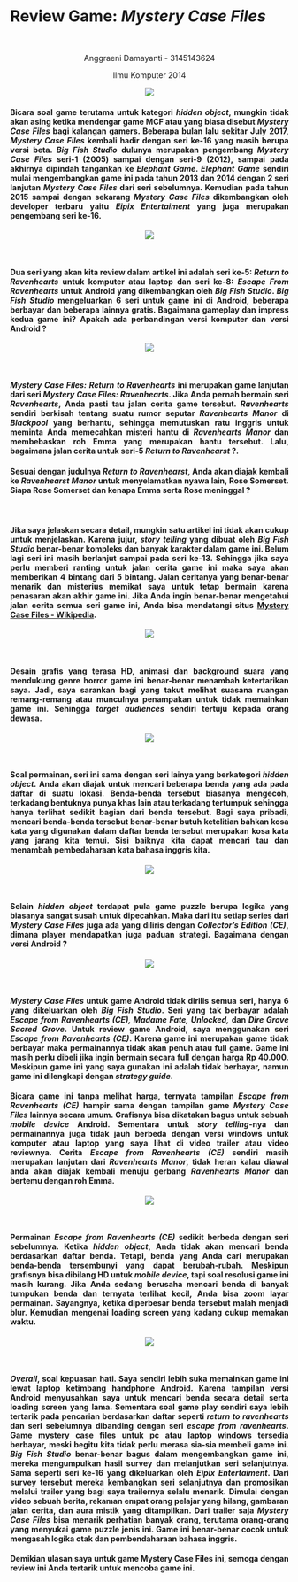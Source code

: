 <body>
   <h1>Review Game: <i>Mystery Case Files</i></h1><br>
   <p align="center">Anggraeni Damayanti - 3145143624</p>
   <p align="center">Ilmu Komputer 2014</p>
   <p align="center"><img src="LogoMCF.jpg"/></p>
   <h4><p align="justify">Bicara soal game terutama untuk kategori <i>hidden object</i>, mungkin tidak akan asing ketika mendengar game MCF atau yang biasa disebut <i>Mystery Case Files</i> bagi kalangan gamers. Beberapa bulan lalu sekitar July 2017, <i>Mystery Case Files</i> kembali hadir dengan seri ke-16 yang masih berupa versi beta. <i>Big Fish Studio</i> dulunya merupakan pengembang <i>Mystery Case Files</i> seri-1 (2005) sampai dengan seri-9 (2012), sampai pada akhirnya dipindah tangankan ke <i>Elephant Game</i>. <i>Elephant Game</i> sendiri mulai mengembangkan game ini pada tahun 2013 dan 2014 dengan 2 seri lanjutan <i>Mystery Case Files</i> dari seri sebelumnya. Kemudian pada tahun 2015 sampai dengan sekarang <i>Mystery Case Files</i> dikembangkan oleh developer terbaru yaitu <i>Eipix Entertaiment</i> yang juga merupakan pengembang seri ke-16.</p></h4>
  <p align="center"><img src="Tabel.png"/></p><br>
  <h4><p align="justify">Dua seri yang akan kita review dalam artikel ini adalah seri ke-5: <i>Return to Ravenhearts</i> untuk komputer atau laptop dan seri ke-8: <i>Escape From Ravenhearts</i> untuk Android yang dikembangkan oleh <i>Big Fish Studio</i>. <i>Big Fish Studio</i> mengeluarkan 6 seri untuk game ini di Android, beberapa berbayar dan beberapa lainnya gratis. Bagaimana gameplay dan impress kedua game ini? Apakah ada perbandingan versi komputer dan versi Android ?</p></h4>
  <p align="center"><img src="MCF.jpg"/></p><br>
  <h4><p align="justify"><i>Mystery Case Files: Return to Ravenhearts</i> ini merupakan game lanjutan dari seri <i>Mystery Case Files: Ravenhearts</i>. Jika Anda pernah bermain seri <i>Ravenhearts</i>, Anda pasti tau jalan cerita game tersebut. <i>Ravenhearts</i> sendiri berkisah tentang suatu rumor seputar <i>Ravenhearts Manor</i> di <i>Blackpool</i> yang berhantu, sehingga memutuskan ratu inggris untuk meminta Anda memecahkan misteri hantu di <i>Ravenhearts Manor</i> dan membebaskan roh Emma yang merupakan hantu tersebut. Lalu, bagaimana jalan cerita untuk seri-5 <i>Return to Ravenhearst</i> ?.</p></h4>
   <h4><p align="justify">Sesuai dengan judulnya <i>Return to Ravenhearst</i>, Anda akan diajak kembali ke <i>Ravenhearst Manor</i> untuk menyelamatkan nyawa lain, Rose Somerset. Siapa Rose Somerset dan kenapa Emma serta Rose meninggal ?</p></h4><br>  
<h4><p align="justify">Jika saya jelaskan secara detail, mungkin satu artikel ini tidak akan cukup untuk menjelaskan. Karena jujur, <i>story telling</i> yang dibuat oleh <i>Big Fish Studio</i> benar-benar kompleks dan banyak karakter dalam game ini. Belum lagi seri ini masih berlanjut sampai pada seri ke-13. Sehingga jika saya perlu memberi ranting untuk jalan cerita game ini maka saya akan memberikan 4 bintang dari 5 bintang. Jalan ceritanya yang benar-benar menarik dan misterius memikat saya untuk tetap bermain karena penasaran akan akhir game ini. Jika Anda ingin benar-benar mengetahui jalan cerita semua seri game ini, Anda bisa mendatangi situs <a href="https://en.wikipedia.org/wiki/Mystery_Case_Files">Mystery Case Files - Wikipedia</a>.</p></h4>
<p align="center"><img src="Diary.jpg"/></p><br>
<h4><p align="justify">Desain grafis yang terasa HD, animasi dan background suara yang mendukung genre horror game ini benar-benar menambah ketertarikan saya. Jadi, saya sarankan bagi yang takut melihat suasana ruangan remang-remang atau munculnya penampakan untuk tidak memainkan game ini. Sehingga <i>target audiences</i> sendiri tertuju kepada orang dewasa.</p></h4>
<p align="center"><img src="Ghost.jpg"/></p><br>
<h4><p align="justify">Soal permainan, seri ini sama dengan seri lainya yang berkategori <i>hidden object</i>. Anda akan diajak untuk mencari beberapa benda yang ada pada daftar di suatu lokasi. Benda-benda tersebut biasanya mengecoh, terkadang bentuknya punya khas lain atau terkadang tertumpuk sehingga hanya terlihat sedikit bagian dari benda tersebut. Bagi saya pribadi, mencari benda-benda tersebut benar-benar butuh ketelitian bahkan kosa kata yang digunakan dalam daftar benda tersebut merupakan kosa kata yang jarang kita temui. Sisi baiknya kita dapat mencari tau dan menambah pembedaharaan kata bahasa inggris kita.</p></h4>
<p align="center"><img src="Hidden Objects.jpg"/></p><br>
<h4><p align="justify">Selain <i>hidden object</i> terdapat pula game puzzle berupa logika yang biasanya sangat susah untuk dipecahkan. Maka dari itu setiap series dari <i>Mystery Case Files</i> juga ada yang diliris dengan <i>Collector’s Edition (CE)</i>, dimana player mendapatkan juga paduan strategi. Bagaimana dengan versi Android ?</p></h4>
<p align="center"><img src="Logic.jpg"/></p><br>
<h4><p align="justify"><i>Mystery Case Files</i> untuk game Android tidak dirilis semua seri, hanya 6 yang dikeluarkan oleh <i>Big Fish Studio</i>. Seri yang tak berbayar adalah <i>Escape from Ravenhearts (CE), Madame Fate, Unlocked,</i> dan <i>Dire Grove Sacred Grove</i>. Untuk review game Android, saya menggunakan seri <i>Escape from Ravenhearts (CE)</i>. Karena game ini merupakan game tidak berbayar maka permainannya tidak akan penuh atau full game. Game ini masih perlu dibeli jika ingin bermain secara full dengan harga Rp 40.000. Meskipun game ini yang saya gunakan ini adalah tidak berbayar, namun game ini dilengkapi dengan <i>strategy guide</i>.</p></h4>
<h4><p align="justify">Bicara game ini tanpa melihat harga, ternyata tampilan <i>Escape from Ravenhearts (CE)</i> hampir sama dengan tampilan game <i>Mystery Case Files</i> lainnya secara umum. Grafisnya bisa dikatakan bagus untuk sebuah <i>mobile device</i> Android. Sementara untuk <i>story telling</i>-nya dan permainannya juga tidak jauh berbeda dengan versi windows untuk komputer atau laptop yang saya lihat di video trailer atau video reviewnya. Cerita <i>Escape from Ravenhearts (CE)</i> sendiri masih merupakan lanjutan dari <i>Ravenhearts Manor</i>, tidak heran kalau diawal anda akan diajak kembali menuju gerbang <i>Ravenhearts Manor</i> dan bertemu dengan roh Emma.</p></h4>
<p align="center"><img src="DiaryHP.png"/></p><br>
<h4><p align="justify">Permainan <i>Escape from Ravenhearts (CE)</i> sedikit berbeda dengan seri sebelumnya. Ketika <i>hidden object</i>, Anda tidak akan mencari benda berdasarkan daftar benda. Tetapi, benda yang Anda cari merupakan benda-benda tersembunyi yang dapat berubah-rubah. Meskipun grafisnya bisa dibilang HD untuk <i>mobile device</i>, tapi soal resolusi game ini masih kurang. Jika Anda sedang berusaha mencari benda di banyak tumpukan benda dan ternyata terlihat kecil, Anda bisa zoom layar permainan. Sayangnya, ketika diperbesar benda tersebut malah menjadi blur. Kemudian mengenai loading screen yang kadang cukup memakan waktu.</p></h4>
<p align="center"><img src="HiddenHP.png"/></p><br>
<h4><p align="justify"><i>Overall</i>, soal kepuasan hati. Saya sendiri lebih suka memainkan game ini lewat laptop ketimbang handphone Android. Karena tampilan versi Android menyusahkan saya untuk mencari benda secara detail serta loading screen yang lama. Sementara soal game play sendiri saya lebih tertarik pada pencarian berdasarkan daftar seperti <i>return to ravenhearts</i> dan seri sebelumnya dibanding dengan seri <i>escape from ravenhearts</i>. Game mystery case files untuk pc atau laptop windows tersedia berbayar, meski begitu kita tidak perlu merasa sia-sia membeli game ini. <i>Big Fish Studio</i> benar-benar bagus dalam mengembangkan game ini, mereka mengumpulkan hasil survey dan melanjutkan seri selanjutnya. Sama seperti seri ke-16 yang dikeluarkan oleh <i>Eipix Entertaiment</i>. Dari survey tersebut mereka kembangkan seri selanjutnya dan promosikan melalui trailer yang bagi saya trailernya selalu menarik. Dimulai dengan video sebuah berita, rekaman empat orang pelajar yang hilang, gambaran jalan cerita, dan aura mistik yang ditampilkan. Dari trailer saja <i>Mystery Case Files</i> bisa menarik perhatian banyak orang, terutama orang-orang yang menyukai game puzzle jenis ini. Game ini benar-benar cocok untuk mengasah logika otak dan pembendaharaan bahasa inggris.</p></h4>
<h4><p align="justify">Demikian ulasan saya untuk game Mystery Case Files ini, semoga dengan review ini Anda tertarik untuk mencoba game ini.</p></h4>


</body>
